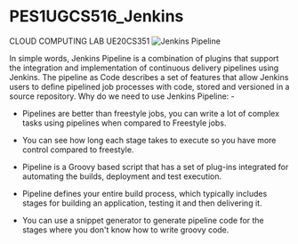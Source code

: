 # PES1UGCS516_Jenkins
CLOUD COMPUTING LAB UE20CS351
![Jenkins Pipeline](https://miro.medium.com/max/1400/1*XljFv5ON0CU97NPJVCdaog.png)

In simple words, Jenkins Pipeline is a combination of plugins that support the integration 
and implementation of continuous delivery pipelines using Jenkins. The pipeline as Code 
describes a set of features that allow Jenkins users to define pipelined job processes with 
code, stored and versioned in a source repository.
Why do we need to use Jenkins Pipeline: -
- Pipelines are better than freestyle jobs, you can write a lot of complex tasks using pipelines 
when compared to Freestyle jobs.
- You can see how long each stage takes to execute so you have more control compared to 
freestyle.
- Pipeline is a Groovy based script that has a set of plug-ins integrated for automating the 
builds, deployment and test execution.

- Pipeline defines your entire build process, which typically includes stages for building an 
application, testing it and then delivering it.
- You can use a snippet generator to generate pipeline code for the stages where you don't 
know how to write groovy code.

